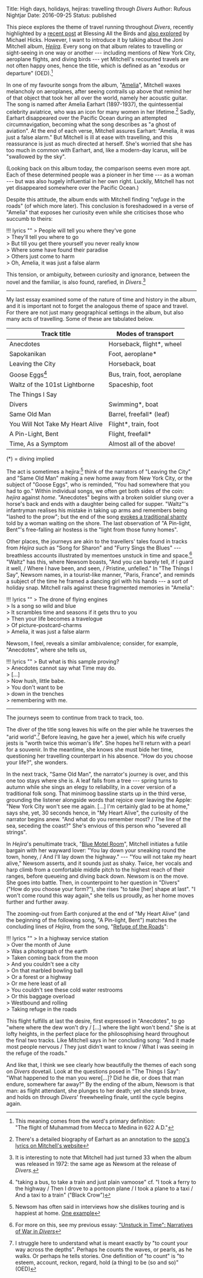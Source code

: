 Title: High days, holidays, hejiras: travelling through <i>Divers</i>
Author: Rufous Nightjar
Date: 2016-09-25
Status: published

This piece explores the theme of travel running throughout *Divers*, recently highlighted by a [recent post][batb] at Blessing All the Birds and [also explored][mh] by Michael Hicks. However, I want to introduce it by talking about the Joni Mitchell album, *[Hejira][]*. Every song on that album relates to travelling or sight-seeing in one way or another --- including mentions of New York City, aeroplane flights, and diving birds --- yet Mitchell's recounted travels are not often happy ones, hence the title, which is defined as an "exodus or departure" (OED).[^9]

In one of my favourite songs from the album, "[Amelia][]", Mitchell waxes melancholy on aeroplanes, after seeing contrails up above that remind her of that object that took her all over the world, namely her acoustic guitar. The song is named after Amelia Earhart (1897-1937), the quintessential celebrity aviatrice, who was an icon for many women in her lifetime.[^5] Sadly, Earhart disappeared over the Pacific Ocean during an attempted circumnavigation, becoming what the song describes as "a ghost of aviation". At the end of each verse, Mitchell assures Earhart: "Amelia, it was just a false alarm." But Mitchell is ill at ease with travelling, and this reassurance is just as much directed at herself. She's worried that she has too much in common with Earhart, and, like a modern-day Icarus, will be "swallowed by the sky".

(Looking back on this album today, the comparison seems even more apt. Each of these determined people was a pioneer in her time --- as a woman --- but was also hugely influential in her own right. Luckily, Mitchell has not yet disappeared somewhere over the Pacific Ocean.)

Despite this attitude, the album ends with Mitchell finding "*refuge* in the roads" (of which more later). This conclusion is foreshadowed in a verse of "Amelia" that exposes her curiosity even while she criticises those who succumb to theirs:

!!! lyrics ""
	> People will tell you where they've gone  
	> They'll tell you where to go  
	> But till you get there yourself you never really know  
	> Where some have found their paradise  
	> Others just come to harm  
	> Oh, Amelia, it was just a false alarm

This tension, or ambiguity, between curiosity and ignorance, between the novel and the familiar, is also found, rarefied, in *Divers*.[^4]

***

My last essay examined some of the nature of time and history in the album, and it is important not to forget the analogous theme of space and travel. For there are not just many geographical settings in the album, but also many acts of travelling. Some of these are tabulated below.

| Track title		| Modes of transport			|
| -------------		| -------------					|
| Anecdotes			| Horseback, flight\*, wheel	|
| Sapokanikan		| Foot, aeroplane\*				|
| Leaving the City	| Horseback, boat				|
| Goose Eggs[^10]	| Bus, train, foot, aeroplane	|
| Waltz of the 101st Lightborne | Spaceship, foot	|
| The Things I Say	| 								|
| Divers			| Swimming\*, boat				|
| Same Old Man		| Barrel, freefall\* (leaf)		|
| You Will Not Take My Heart Alive	| Flight\*, train, foot	|
| A Pin-Light, Bent	| Flight, freefall\*			|
| Time, As a Symptom	| Almost all of the above!	|

(*) = diving implied

The act is sometimes a hejira:[^2] think of the narrators of "Leaving the City" and "Same Old Man" making a new home away from New York City, or the subject of "Goose Eggs", who is reminded, "You had somewhere that you had to go." Within individual songs, we often get both sides of the coin: *hejira* against *home*. "Anecdotes" begins with a broken soldier slung over a horse's back and ends with a daughter being called for supper. "Waltz"'s infantryman realises his mistake in taking up arms and remembers being "lashed to the prow"; but the end of the song [evokes a traditional shanty][batb-waltz] told by a woman waiting on the shore. The last observation of "A Pin-light, Bent"'s free-falling air hostess is the "light from those funny homes".

Other places, the journeys are akin to the travellers' tales found in tracks from *Hejira* such as "Song for Sharon" and "Furry Sings the Blues" --- breathless accounts illustrated by mementoes unstuck in time and space.[^3] "Waltz" has this, where Newsom boasts, "And you can barely tell, if I guard it well, / Where I have been, and seen, / Pristine, unfelled." In "The Things I Say", Newsom names, in a tourist-like manner, "Paris, France", and reminds a subject of the time he framed a dancing girl with his hands --- a sort of holiday snap. Mitchell rails against these fragmented memories in "Amelia":

!!! lyrics ""
	> The drone of flying engines  
	> Is a song so wild and blue  
	> It scrambles time and seasons if it gets thru to you  
	> Then your life becomes a travelogue  
	> Of picture-postcard-charms  
	> Amelia, it was just a false alarm

Newsom, I feel, reveals a similar ambivalence; consider, for example, "Anecdotes", where she tells us,

!!! lyrics ""
	> But what is this sample proving?  
	> Anecdotes cannot say what Time may do.  
	> [...]  
	> Now hush, little babe.  
	> You don't want to be  
	> down in the trenches  
	> remembering with me.

***

The journeys seem to continue from track to track, too.

The diver of the title song leaves his wife on the pier while he traverses the "arid world".[^1] Before leaving, he gave her a jewel, which his wife cruelly jests is "worth twice this woman's life". She hopes he'll return with a pearl for a souvenir. In the meantime, she knows she must bide her time, questioning her travelling counterpart in his absence. "How do you choose your life?", she wonders.

In the next track, "Same Old Man", the narrator's journey is over, and this one too stays where she is. A leaf falls from a tree --- spring turns to autumn while she sings an elegy to reliability, in a cover version of a traditional folk song. That minimoog bassline starts up in the third verse, grounding the listener alongside words that rejoice over leaving the Apple: "New York City won't see me again. [...] I'm certainly glad to be at home," says she, yet, 30 seconds hence, in "My Heart Alive", the curiosity of the narrator begins anew. "And what do you remember most? / The line of the sea, seceding the coast?" She's envious of this person who "severed all strings".

In *Hejira*'s penultimate track, "[Blue Motel Room][]", Mitchell initiates a futile bargain with her wayward lover: "You lay down your sneaking round the town, honey, / And I'll lay down the highway." --- "You will not take my heart alive," Newsom asserts, and it sounds just as shaky. Twice, her vocals and harp climb from a comfortable middle pitch to the highest reach of their ranges, before queueing and diving back down. Newsom is on the move. She goes into battle. Then, in counterpoint to her question in "Divers" ("How do you choose your form?"), she rises "to take [her] shape at last". "I won't come round this way again," she tells us proudly, as her home moves further and further away.

The zooming-out from Earth conjured at the end of "My Heart Alive" (and the beginning of the following song, "A Pin-light, Bent") matches the concluding lines of *Hejira*, from the song, "[Refuge of the Roads][]":

!!! lyrics ""
	> In a highway service station  
	> Over the month of June  
	> Was a photograph of the earth  
	> Taken coming back from the moon  
	> And you couldn't see a city  
	> On that marbled bowling ball  
	> Or a forest or a highway  
	> Or me here least of all  
	> You couldn't see these cold water restrooms  
	> Or this baggage overload  
	> Westbound and rolling  
	> Taking refuge in the roads

This flight fulfills at last the desire, first expressed in "Anecdotes", to go "where where the dew won't dry / [...] where the light won't bend." She is at lofty heights, in the perfect place for the philosophising heard throughout the final two tracks. Like Mitchell says in her concluding song: "And it made most people nervous / They just didn't want to know / What I was seeing in the refuge of the roads."

And like that, I think we see clearly how beautifully the themes of each song on *Divers* dovetail. Look at the questions posed in "The Things I Say": "What happened to the man you were[...]? Did he die, or does that man endure, somewhere far away?" By the ending of the album, Newsom is that man: as flight attendant, she plunges to her death; yet she stands brave, and holds on through *Divers*' freewheeling finale, until the cycle begins again.


[batb]: http://allthebirds.tumblr.com/post/149510193303/delving-into-divers-the-title-song
[mh]: https://medium.com/@hexagn/joanna-newsoms-word-of-warning-9b26e5c131cf
[batb-waltz]: http://allthebirds.tumblr.com/post/142261145623/lowlands-away-and-waltz-of-the-101st

[Hejira]: http://jonimitchell.com/music/album.cfm?id=10
[Amelia]: http://jonimitchell.com/music/song.cfm?id=118
[Refuge of the Roads]: http://jonimitchell.com/music/song.cfm?id=7
[Blue Motel Room]: http://jonimitchell.com/music/song.cfm?id=68

[^9]: This meaning comes from the word's primary definition: "The flight of Muhammad from Mecca to Medina in 622 A.D."

[^5]: There's a detailed biography of Earhart as an annotation to the [song's lyrics on Mitchell's website][Amelia]

[^4]: It is interesting to note that Mitchell had just turned 33 when the album was released in 1972: the same age as Newsom at the release of *Divers*.

[^10]: "taking a bus, to take a train and just plain vamoose" cf. "I took a ferry to the highway / Then I drove to a pontoon plane / I took a plane to a taxi / And a taxi to a train" ("Black Crow")

[^2]: Newsom has often said in interviews how she dislikes touring and is happiest at home. [One example](http://www.lesinrocks.com/2015/11/05/musique/joanna-newsom-la-musique-est-toujours-une-histoire-damour-11784470/)

[^3]: For more on this, see my previous essay: ["Unstuck in Time": Narratives of War in *Divers*]({filename}divers-war.md)

[^1]: I struggle here to understand what is meant exactly by "to count your way across the depths". Perhaps he counts the waves, or pearls, as he walks. Or perhaps he tells stories. One definition of "to count" is "to esteem, account, reckon, regard, hold (a thing) to be (so and so)" (OED)
